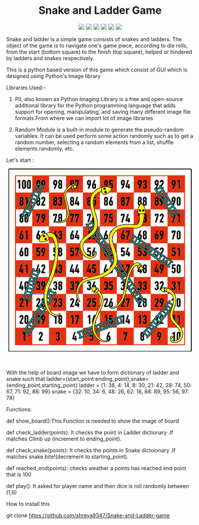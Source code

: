 <h1 align="center" style="margin-top: -4px !important;">Snake and Ladder Game</h1>
<p align="center">
  <img src="https://img.shields.io/badge/build-passing-brightgreen">
  <img src="https://img.shields.io/badge/Joy of Computing Python-Nptel Course-informational">
  <img src="https://img.shields.io/badge/python-3.8-informational">
  <img src="https://img.shields.io/badge/maintainer-Shreya Chourasiya-information">
  <img src="https://img.shields.io/badge/os-linux-brightgreen">
  <img src="https://img.shields.io/badge/contributions-welcome-brightgreen">
</p>

Snake and ladder is a simple game consists of snakes and ladders. The object of the game is to navigate one's game piece, according to die rolls, from the start (bottom square) to the finish (top square), helped or hindered by ladders and snakes respectively.

This is a python based version of this game which consist of GUI which is designed using Python's Image library 

Libraries Used:-

1. PIL also known as Python Imaging Library is a free and open-source additional library for the Python programming language that adds support for opening, manipulating, and saving many different image file formats.From where we can import lot of image libraries

2. Random Module is a built-in module to generate the pseudo-random variables. It can be used perform some action randomly such as to get a random number, selecting a random elements from a list, shuffle elements randomly, etc.

Let's start :

<p align="center">
  <img src="https://raw.githubusercontent.com/shreya9347/Snake-and-Ladder-game/main/board_image.png">
</p>
<br>

With the help of board image we have to form dictionary of ladder and snake such that ladder={start_point:ending_point},snake={ending_point,starting_point}
ladder = {1: 38, 4: 14, 8: 30, 21: 42, 28: 74, 50: 67, 71: 92, 88: 99}
snake = {32: 10, 34: 6, 48: 26, 62: 18, 88: 89, 95: 56, 97: 78}

Functions:

def show_board():This Function is needed to show the image of board

def check_ladder(points): It checks the point in Ladder dictionary .If matches Climb up (increment to ending_point).

def check_snake(points): It checks the points in Snake dictoionary .If matches snake bite!(decrement to starting_point).

def reached_end(points): checks weather a points has reached end point that is 100

def play(): It asked for player name and then dice is roll randomly between (1,6)

How to install this

git clone https://github.com/shreya9347/Snake-and-Ladder-game
